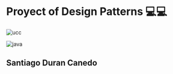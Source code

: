 # Proyect of Design Patterns 💻💻
![ucc](https://ucc.edu.co/institucional/acerca-de-la-universidad/PublishingImages/logo-UCC-Universidad-cooperativa-de-colombia.jpg)

![java](https://cdn-icons-png.flaticon.com/128/226/226777.png)
## Santiago Duran Canedo
